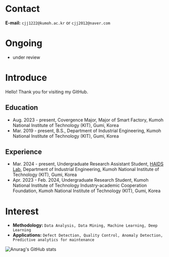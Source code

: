 # Contact
**E-mail:** `cjj1222@kumoh.ac.kr` or `cjj2012@naver.com`

# Ongoing
- under review

# Introduce

Hello! Thank you for visiting my GitHub.

  ## Education
  - Aug. 2023 - present, Covergence Major, Major of Smart Factory, Kumoh National Institute of Technology (KIT), Gumi, Korea
  - Mar. 2019 - present, B.S., Department of Industrial Engineering, Kumoh National Institute of Technology (KIT), Gumi, Korea

  ## Experience
  - Mar. 2024 - present, Undergraduate Research Assistant Student, [HAIDS Lab](https://sites.google.com/view/ids-kit/home), Department of Industrial Engineering, Kumoh National Institute of Technology (KIT), Gumi, Korea
  - Apr. 2023 - Feb. 2024, Undergraduate Research Student, Kumoh National Institute of Technology Industry-academic Cooperation Foundation, Kumoh National Institute of Technology (KIT), Gumi, Korea   


# Interest
- **Methodology:** `Data Analysis, Data Mining, Machine Learning, Deep Learning`
- **Applications:** `Defect Detection, Quality Control, Anomaly Detection, Predictive analytics for maintenance`



![Anurag's GitHub stats](https://github-readme-stats.vercel.app/api?username=jaejunchoe&show_icons=true&theme=dracula)





